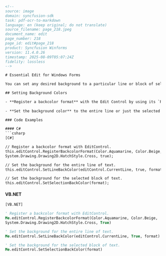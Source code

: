 ```html
<!-- 
source: image
domain: syncfusion-sdk
task: pdf-ocr-to-markdown
language: en (keep original; do not translate)
source_filename: page_218.jpeg
document_name: edit
page_number: 218
page_id: edit#page_218
product: Syncfusion Winforms
version: 11.4.0.26
timestamp: 2025-08-09T05:07:24Z
fidelity: lossless
-->

# Essential Edit for Windows Forms

You can set any desired background to a particular line or block of selection, as explained below.

## Setting Background Colors

- **Register a backcolor format** with the Edit Control by using its `RegisterBackcolorFormat` method, with appropriate values for `BackgroundColor`, `ForegroundColor`, and `HatchStyle` parameters.
  
- **Set the background color** to the entire line or just the selected text by using the `SetLineBackColor` and `SetSelectionBackColor` methods respectively.

### Code Examples

#### C#
```csharp
[C#]

// Register a backcolor format with EditControl.
this.editControl.RegisterBackcolorFormat(Color.Aquamarine, Color.Beige, 
System.Drawing.Drawing2D.HatchStyle.Cross, true);

// Set the background for the entire line of text.
this.editControl.SetLineBackColor(editControl.CurrentLine, true, format);

// Set the background for the selected block of text.
this.editControl.SetSelectionBackColor(format);
```

#### VB.NET
```vb
[VB.NET]

' Register a backcolor format with EditControl.
Me.editControl.RegisterBackcolorFormat(Color.Aquamarine, Color.Beige, 
System.Drawing.Drawing2D.HatchStyle.Cross, True)

' Set the background for the entire line of text.
Me.editControl.SetLineBackColor(editControl.CurrentLine, True, format)

' Set the background for the selected block of text.
Me.editControl.SetSelectionBackColor(format)
```

<!-- tags: [Syncfusion, WinForms, EditControl, BackgroundColor, SelectionBackgroundColor, Version11.4.0.26] keywords: [Essential Edit, Windows Forms, Background Color, SetLineBackColor, SetSelectionBackColor, RegisterBackcolorFormat, HatchStyle] -->
```